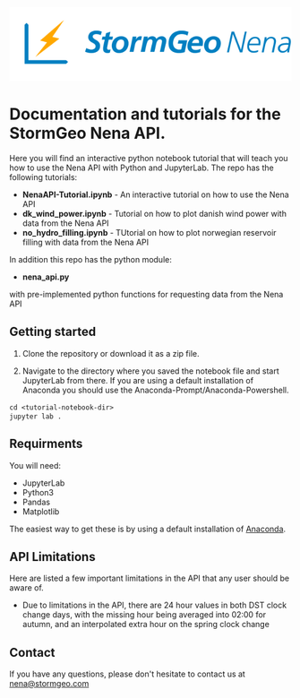 ![](images/Frame_108.png)

# Documentation and tutorials for the StormGeo Nena API.

Here you will find an interactive python notebook tutorial that will teach you how to use the
Nena API with Python and JupyterLab. The repo has the following tutorials:

* **NenaAPI-Tutorial.ipynb** - An interactive tutorial on how to use the Nena API
* **dk_wind_power.ipynb** - Tutorial on how to plot danish wind power with data from the Nena API
* **no_hydro_filling.ipynb** - TUtorial on how to plot norwegian reservoir filling with data from the Nena API

In addition this repo has the python module:
* **nena_api.py** <br>

with pre-implemented python functions for requesting data from the Nena API

## Getting started

1. Clone the repository or download it as a zip file.

2. Navigate to the directory where you saved the notebook file and start JupyterLab from there.
  If you are using a default installation of Anaconda you should use the Anaconda-Prompt/Anaconda-Powershell.
```
cd <tutorial-notebook-dir>
jupyter lab .
```

## Requirments

You will need:
- JupyterLab
- Python3
- Pandas
- Matplotlib

The easiest way to get these is by using a default installation of [Anaconda](https://www.anaconda.com/).

## API Limitations

Here are listed a few important limitations in the API that any user should be aware of.

* Due to limitations in the API, there are 24 hour values in both DST clock change days, with the missing hour being averaged into 02:00 for autumn, and an interpolated extra hour on the spring clock change


## Contact

If you have any questions, please don't hesitate to contact us at 
nena@stormgeo.com
